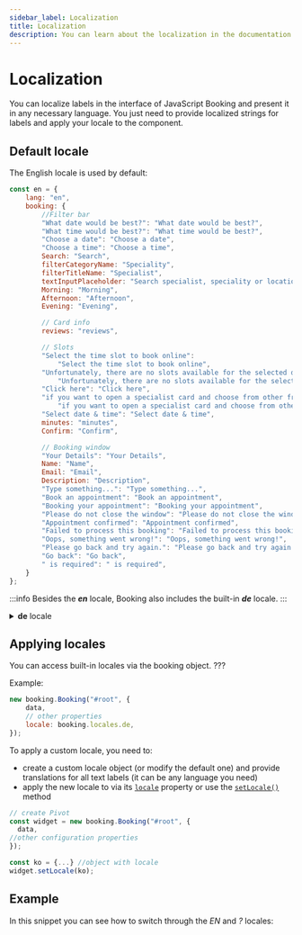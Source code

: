 ```yaml
---
sidebar_label: Localization
title: Localization
description: You can learn about the localization in the documentation of the DHTMLX JavaScript Booking library. Browse developer guides and API reference, try out code examples and live demos, and download a free 30-day evaluation version of DHTMLX Booking.
---
```


# Localization

You can localize labels in the interface of JavaScript Booking and present it in any necessary language. You just need to provide localized strings for labels and apply your locale to the component.

## Default locale

The English locale is used by default:

~~~jsx {}
const en = {
	lang: "en",
	booking: {
	    //Filter bar
		"What date would be best?": "What date would be best?",
		"What time would be best?": "What time would be best?",
		"Choose a date": "Choose a date",
		"Choose a time": "Choose a time",
		Search: "Search",
		filterCategoryName: "Speciality",
		filterTitleName: "Specialist",
		textInputPlaceholder: "Search specialist, speciality or location...",
		Morning: "Morning",
		Afternoon: "Afternoon",
		Evening: "Evening",

		// Card info
		reviews: "reviews",

		// Slots
		"Select the time slot to book online":
			"Select the time slot to book online",
		"Unfortunately, there are no slots available for the selected date.":
			"Unfortunately, there are no slots available for the selected date.",
		"Click here": "Click here",
		"if you want to open a specialist card and choose from other free slots.":
			"if you want to open a specialist card and choose from other free slots.",
		"Select date & time": "Select date & time",
		minutes: "minutes",
		Confirm: "Confirm",

		// Booking window
		"Your Details": "Your Details",
		Name: "Name",
		Email: "Email",
		Description: "Description",
		"Type something...": "Type something...",
		"Book an appointment": "Book an appointment",
		"Booking your appointment": "Booking your appointment",
		"Please do not close the window": "Please do not close the window",
		"Appointment confirmed": "Appointment confirmed",
		"Failed to process this booking": "Failed to process this booking",
		"Oops, something went wrong!": "Oops, something went wrong!",
		"Please go back and try again.": "Please go back and try again.",
		"Go back": "Go back",
		" is required": " is required",
	}
};
~~~

:::info
Besides the ***en*** locale, Booking also includes the built-in ***de*** locale.
:::

<details>
<summary><b>de</b> locale</summary>

~~~jsx
const de = {
	lang: "de",
	booking: booking: {
		//Filter bar
		"What date would be best?":
			"Welches Datum würde Ihnen am besten passen?",
		"What time would be best?": "Welche Zeit würde Ihnen am besten passen?",
		"Choose a date": "Wählen Sie bitte das Datum",
		"Choose a time": "Wählen Sie bitte die Zeit",
		Search: "Suchen",
		filterCategoryName: "Fachgebiet",
		filterTitleName: "Spezialist/in",
		textInputPlaceholder:
			"Suchen Sie nach Spezialist/in, Fachgebiet oder Standort...",
		Morning: "Morgen",
		Afternoon: "Nachmittag",
		Evening: "Abend",

		// Card info
		reviews: "Bewertungen",

		// Slots
		"Select the time slot to book online":
			"Wählen Sie bitte das Zeitfenster aus, um online zu buchen",
		"Unfortunately, there are no slots available for the selected date.":
			"Leider sind keine Termine für den ausgewählten Tag verfügbar.",
		"Click here": "Klicken bitte Sie hier",
		"if you want to open a specialist card and choose from other free slots.":
			"wenn Sie eine Facharztkarte öffnen und aus weiteren freien Zeitfenstern wählen möchten.",
		"Select date & time": "Wählen Sie bitte das Datum und die Zeit aus",
		minutes: "Minuten",
		Confirm: "Bestätigen",

		// Booking window
		"Your Details": "Ihre Angaben",
		Name: "Name",
		Email: "Email",
		Description: "Beschreibung",
		"Type something...": "Schreiben Sie bitte etwas...",
		"Book an appointment": "Vereinbaren Sie bitte einen Termin",
		"Booking your appointment": "Buchen Sie bitte Ihren Termin",
		"Please do not close the window":
			"Bitte schließen Sie das Fenster nicht",
		"Appointment confirmed": "Termin ist bestätigt",
		"Failed to process this booking":
			"Diese Buchung konnte nicht bearbeitet werden",
		"Oops, something went wrong!": "Hoppla! Etwas ist schiefgelaufen!",
		"Please go back and try again.":
			"Bitte gehen Sie zurück und versuchen Sie noch einmal.",
		"Go back": "Gehen Sie zurück",
		" is required": " ist erforderlich",
	},
};
~~~
</details>

## Applying locales

You can access built-in locales via the booking object.  ???

Example:

~~~jsx
new booking.Booking("#root", {
    data,
    // other properties
	locale: booking.locales.de,
});
~~~

To apply a custom locale, you need to:

- create a custom locale object (or modify the default one) and provide translations for all text labels (it can be any language you need)
- apply the new locale to via its [`locale`](/api/config/locale-property) property or use the [`setLocale()`](/api/methods/setlocale-method) method

~~~jsx
// create Pivot
const widget = new booking.Booking("#root", {
  data,
//other configuration properties
});

const ko = {...} //object with locale
widget.setLocale(ko);
~~~

## Example

In this snippet you can see how to switch through the *EN* and *?* locales:

<iframe src="" frameborder="0" class="snippet_iframe" width="100%" height="600"></iframe>
